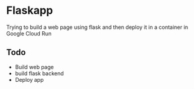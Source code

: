# Flaskapp
Trying to build a web page using flask and then deploy it in a container in Google Cloud Run

## Todo

* Build web page
* build flask backend
* Deploy app

